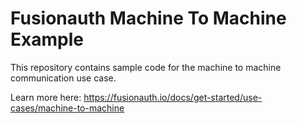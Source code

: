 # Fusionauth Machine To Machine Example

This repository contains sample code for the machine to machine communication use case.

Learn more here: https://fusionauth.io/docs/get-started/use-cases/machine-to-machine

